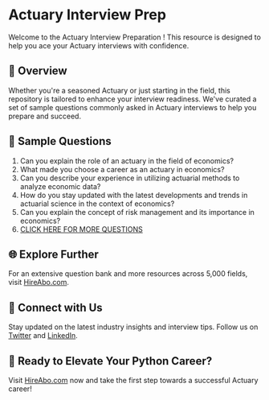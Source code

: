 # Actuary Interview Prep

Welcome to the Actuary Interview Preparation ! This resource is designed to help you ace your Actuary interviews with confidence.

## 🚀 Overview

Whether you're a seasoned Actuary or just starting in the field, this repository is tailored to enhance your interview readiness. We've curated a set of sample questions commonly asked in Actuary interviews to help you prepare and succeed.

## 📝 Sample Questions

1. Can you explain the role of an actuary in the field of economics?
2. What made you choose a career as an actuary in economics?
3. Can you describe your experience in utilizing actuarial methods to analyze economic data?
4. How do you stay updated with the latest developments and trends in actuarial science in the context of economics?
5. Can you explain the concept of risk management and its importance in economics?
6. [CLICK HERE FOR MORE QUESTIONS](https://hireabo.com/job/7_4_12/Actuary)

## 🌐 Explore Further

For an extensive question bank and more resources across 5,000 fields, visit [HireAbo.com](https://www.hireabo.com).

## 📱 Connect with Us

Stay updated on the latest industry insights and interview tips. Follow us on [Twitter](https://twitter.com/hireabo) and [LinkedIn](https://www.linkedin.com/in/hire-abo-3609972a8/).

## 🚀 Ready to Elevate Your Python Career?

Visit [HireAbo.com](https://www.hireabo.com) now and take the first step towards a successful Actuary career!